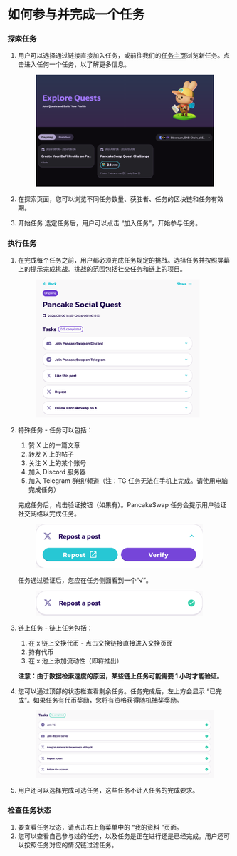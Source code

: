 # 如何参与并完成一个任务

### **探索任务**

1.  用户可以选择通过链接直接加入任务，或前往我们的[任务主页](https://quest.pancakeswap.finance/quests)浏览新任务。点击进入任何一个任务，以了解更多信息。

    <figure><img src="../../.gitbook/assets/image (403).png" alt="" width="563"><figcaption></figcaption></figure>
2. 在探索页面，您可以浏览不同任务数量、获胜者、任务的区块链和任务有效期。&#x20;
3. 开始任务 选定任务后，用户可以点击 “加入任务”，开始参与任务。

### **执行任务**&#x20;

1.  在完成每个任务之前，用户都必须完成任务规定的挑战。选择任务并按照屏幕上的提示完成挑战。挑战的范围包括社交任务和链上的项目。

    <figure><img src="../../.gitbook/assets/image (404).png" alt="" width="368"><figcaption></figcaption></figure>
2.  特殊任务 - 任务可以包括：&#x20;

    1. 赞 X 上的一篇文章
    2. 转发 X 上的帖子&#x20;
    3. 关注 X 上的某个账号&#x20;
    4. 加入 Discord 服务器&#x20;
    5. 加入 Telegram 群组/频道（注：TG 任务无法在手机上完成。请使用电脑完成任务）&#x20;

    完成任务后，点击验证按钮（如果有）。PancakeSwap 任务会提示用户验证社交网络以完成任务。

    <figure><img src="../../.gitbook/assets/image (405).png" alt="" width="375"><figcaption></figcaption></figure>

    任务通过验证后，您应在任务侧面看到一个“√”。

    <figure><img src="../../.gitbook/assets/image (407).png" alt="" width="375"><figcaption></figcaption></figure>
3.  链上任务 - 链上任务包括：

    1. 在 x 链上交换代币 - 点击交换链接直接进入交换页面
    2. 持有代币&#x20;
    3. 在 x 池上添加流动性（即将推出）

    &#x20;**注意：由于数据检索速度的原因，某些链上任务可能需要 1 小时才能验证。**
4.  &#x20;您可以通过顶部的状态栏查看剩余任务。任务完成后，左上方会显示 “已完成”。如果任务有代币奖励，您将有资格获得随机抽奖奖励。



    <figure><img src="../../.gitbook/assets/image (409).png" alt=""><figcaption></figcaption></figure>
5. 用户还可以选择完成可选任务，这些任务不计入任务的完成要求。

### **检查任务状态**

1. 要查看任务状态，请点击右上角菜单中的 “我的资料 ”页面。&#x20;
2. 您可以查看自己参与过的任务，以及任务是正在进行还是已经完成。用户还可以按照任务对应的情况链过滤任务。
